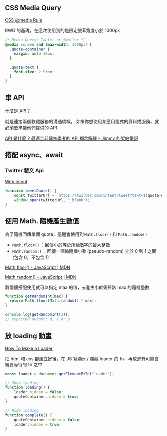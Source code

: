 ## CSS Media Query

[CSS @media Rule](https://www.w3schools.com/cssref/css3_pr_mediaquery.asp)

RWD 的基礎，在這次使用到的是限定螢幕寬度小於 1000px 

```css
/* Media Query: Tablet or Smaller */
@media screen and (max-width: 1000px) {
  .quote-container {
    margin: auto 10px;
  }

  .quote-text {
    font-size: 2.5rem;
  }
}
```

## 串 API

什麼是 API？

就是連接兩個軟體服務的溝通橋樑，
如果你想使用某應用程式的資料或服務，就必須去串接他們提供的 API

[API 是什麼 ? 最適合前端初學者的 API 概念解釋 - Jimmy 的架站筆記](https://jimmyswebnote.com/what-is-api/)

## 搭配 async、await

### Twitter 發文 Api

[Web Intent](https://developer.twitter.com/en/docs/twitter-for-websites/tweet-button/guides/web-intent)

```jsx
function tweetQuote() {
    const twitterUrl = `https://twitter.com/intent/tweet?text=${quoteText.textContent} - ${authorText.textContent}`;
    window.open(twitterUrl, "_blank");
}
```

## 使用 Math. 隨機產生數值

為了隨機回傳單個 quote，這邊會使用到 `Math.floor()` 和 `Math.random()` 

- `Math.floor()` ：回傳小於等於所給數字的最大整數
- `Math.random()` ：回傳一個偽隨機小數 (pseudo-random) 介於 0 到 1 之間 (包含 0，不包含 1)

[Math.floor() - JavaScript | MDN](https://developer.mozilla.org/zh-TW/docs/Web/JavaScript/Reference/Global_Objects/Math/floor)

[Math.random() - JavaScript | MDN](https://developer.mozilla.org/zh-TW/docs/Web/JavaScript/Reference/Global_Objects/Math/random)

將兩個搭配使用就可以指定 max 的值，去產生小於等於該 max 的隨機整數

```jsx
function getRandomInt(max) {
  return Math.floor(Math.random() * max);
}

console.log(getRandomInt(3));
// expected output: 0, 1 or 2
```

## 放 loading 動畫

[How To Make a Loader](https://www.w3schools.com/howto/howto_css_loader.asp)

把 html 和 css 都建立好後，在 JS 寫顯示 / 隱藏 loader 的 fn，再放進有可能會需要等待的 fn 之中

```jsx
const loader = document.getElementById("loader");

// Show loading
function loading() {
    loader.hidden = false;
    quoteContainer.hidden = true;
}

// Hide loading
function complete() {
    quoteContainer.hidden = false;
    loader.hidden = true;
}
```
